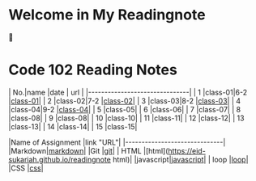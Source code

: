 # Welcome in My Readingnote
:black_heart:

# Code 102 Reading Notes

| No.|name    |date  | url   |
|-------------------------------|
|  1 |class-01|6-2   |[class-01](https://eid-sukariah.github.io/readingnote/class-01)|
|  2 |class-02|7-2   |[class-02](https://eid-sukariah.github.io/readingnote/class-02)|
|  3 |class-03|8-2   |[class-03](https://eid-sukariah.github.io/readingnote/class-03)|
|  4 |class-04|9-2   |[class-04](https://eid-sukariah.github.io/readingnote/class-04)|
|  5    |class-05|
|  6    |class-06|
|  7    |class-07|
|  8    |class-08|
|  9    |class-08|
|  10   |class-10|
|  11   |class-11|
|  12   |class-12|
|  13   |class-13|
|  14   |class-14|
|  15   |class-15|


|Name of Assignment |link "URL"|
|------------------------------|
|Markdown|[markdown](https://eid-sukariah.github.io/readingnote/markdown)|
|Git     |[git](https://eid-sukariah.github.io/readingnote/git)|
|  HTML  |[html](https://eid-sukariah.github.io/readingnote html)|
|javascript|[javascript](https://eid-sukariah.github.io/readingnote/javascript)|
| loop   |[loop](https://eid-sukariah.github.io/readingnote/loop)|
|CSS     |[css](https://eid-sukariah.github.io/readingnote/css)|








